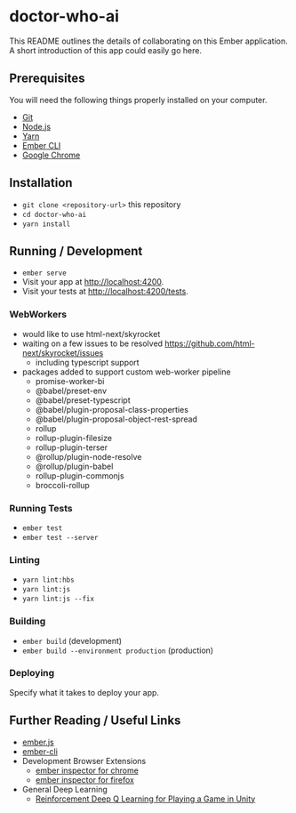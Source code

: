 # doctor-who-ai

This README outlines the details of collaborating on this Ember application.
A short introduction of this app could easily go here.

## Prerequisites

You will need the following things properly installed on your computer.

* [Git](https://git-scm.com/)
* [Node.js](https://nodejs.org/)
* [Yarn](https://yarnpkg.com/)
* [Ember CLI](https://ember-cli.com/)
* [Google Chrome](https://google.com/chrome/)

## Installation

* `git clone <repository-url>` this repository
* `cd doctor-who-ai`
* `yarn install`

## Running / Development

* `ember serve`
* Visit your app at [http://localhost:4200](http://localhost:4200).
* Visit your tests at [http://localhost:4200/tests](http://localhost:4200/tests).

### WebWorkers

 - would like to use html-next/skyrocket
 - waiting on a few issues to be resolved https://github.com/html-next/skyrocket/issues
   - including typescript support
 - packages added to support custom web-worker pipeline
   - promise-worker-bi
   - @babel/preset-env
   - @babel/preset-typescript
   - @babel/plugin-proposal-class-properties
   - @babel/plugin-proposal-object-rest-spread
   - rollup
   - rollup-plugin-filesize
   - rollup-plugin-terser
   - @rollup/plugin-node-resolve
   - @rollup/plugin-babel
   - rollup-plugin-commonjs
   - broccoli-rollup

### Running Tests

* `ember test`
* `ember test --server`

### Linting

* `yarn lint:hbs`
* `yarn lint:js`
* `yarn lint:js --fix`

### Building

* `ember build` (development)
* `ember build --environment production` (production)

### Deploying

Specify what it takes to deploy your app.

## Further Reading / Useful Links

* [ember.js](https://emberjs.com/)
* [ember-cli](https://ember-cli.com/)
* Development Browser Extensions
  * [ember inspector for chrome](https://chrome.google.com/webstore/detail/ember-inspector/bmdblncegkenkacieihfhpjfppoconhi)
  * [ember inspector for firefox](https://addons.mozilla.org/en-US/firefox/addon/ember-inspector/)
* General Deep Learning
  * [Reinforcement Deep Q Learning for Playing a Game in Unity](https://medium.com/ml2vec/reinforcement-deep-q-learning-for-playing-a-game-in-unity-d2577fb50a81)

